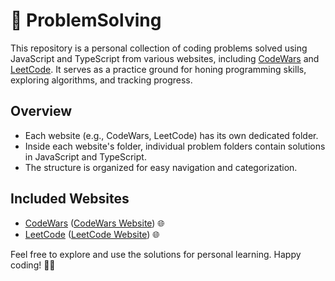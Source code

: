 # 🚀 ProblemSolving

This repository is a personal collection of coding problems solved using JavaScript and TypeScript from various websites, including [CodeWars](https://www.codewars.com/) and [LeetCode](https://leetcode.com/). It serves as a practice ground for honing programming skills, exploring algorithms, and tracking progress. 

## Overview

- Each website (e.g., CodeWars, LeetCode) has its own dedicated folder.
- Inside each website's folder, individual problem folders contain solutions in JavaScript and TypeScript.
- The structure is organized for easy navigation and categorization.

## Included Websites

- [CodeWars](codewars/README.md) ([CodeWars Website](https://www.codewars.com/)) 🌐
- [LeetCode](leetcode/README.md) ([LeetCode Website](https://leetcode.com/)) 🌐

Feel free to explore and use the solutions for personal learning. Happy coding! 🚴‍♂️
